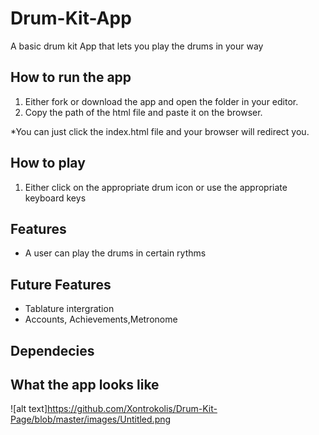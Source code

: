 # Drum-Kit-App
A basic drum kit App that lets you play the drums in your way

## How to run the app
1. Either fork or download the app and open the folder in your editor.
2. Copy the path of the html file and paste it on the browser.

*You can just click the index.html file and your browser will redirect you.

## How to play
1. Either click on the appropriate drum icon or use the appropriate keyboard keys

## Features
- A user can play the drums in certain rythms



 ## Future Features 
 - Tablature intergration 
 - Accounts, Achievements,Metronome


## Dependecies


## What the app looks like
![alt text]https://github.com/Xontrokolis/Drum-Kit-Page/blob/master/images/Untitled.png
